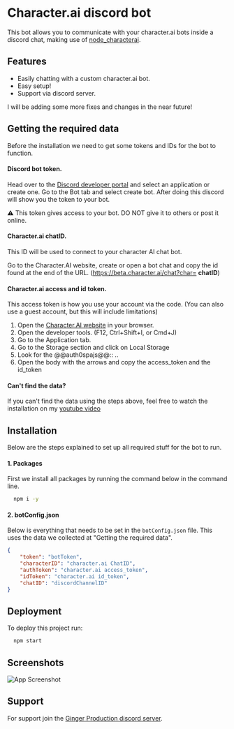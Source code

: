 # Character.ai discord bot

This bot allows you to communicate with your character.ai bots inside a discord chat, making use of [node_characterai](https://github.com/realcoloride/node_characterai).

## Features

- Easily chatting with a custom character.ai bot.
- Easy setup!
- Support via discord server.

I will be adding some more fixes and changes in the near future!


## Getting the required data
Before the installation we need to get some tokens and IDs for the bot to function.

#### Discord bot token.
Head over to the [Discord developer portal](https://discord.com/developers/applications) and select an application or create one. Go to the Bot tab and select create bot. After doing this discord will show you the token to your bot.

⚠ This token gives access to your bot. DO NOT give it to others or post it online.

#### Character.ai chatID.
This ID will be used to connect to your character AI chat bot. 

Go to the Character.AI website, create or open a bot chat and copy the id found at the end of the URL. (https://beta.character.ai/chat?char= **chatID**)

#### Character.ai access and id token.
This access token is how you use your account via the code. (You can also use a guest account, but this will include limitations)

1. Open the [Character.AI website](https://beta.character.ai) in your browser.
2. Open the developer tools. (F12, Ctrl+Shift+I, or Cmd+J)
3. Go to the Application tab.
4. Go to the Storage section and click on Local Storage
5. Look for the @@auth0spajs@@:: .. 
6. Open the body with the arrows and copy the access_token and the id_token

#### Can't find the data?
If you can't find the data using the steps above, feel free to watch the installation on my [youtube video](https://www.youtube.com/watch?v=opzsBka7vkk)

## Installation

Below are the steps explained to set up all required stuff for the bot to run.

#### 1. Packages
First we install all packages by running the command below in the command line.
```bash
  npm i -y
```

#### 2. botConfig.json
Below is everything that needs to be set in the `botConfig.json` file. This uses the data we collected at "Getting the required data".
```json
{
    "token": "botToken",
    "characterID": "character.ai ChatID",
    "authToken": "character.ai access_token",
    "idToken": "character.ai id_token",
    "chatID": "discordChannelID"
}
```
## Deployment

To deploy this project run:

```bash
  npm start
```


## Screenshots

![App Screenshot](https://i.imgur.com/mCjH1Kw.png)



## Support

For support join the [Ginger Production discord server](https://discord.gg/8KxqWAKCPe). 

